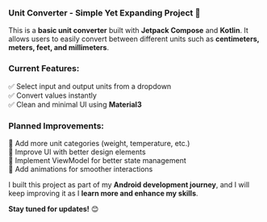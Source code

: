### **Unit Converter - Simple Yet Expanding Project** 🚀  

This is a **basic unit converter** built with **Jetpack Compose** and **Kotlin**. It allows users to easily convert between different units such as **centimeters, meters, feet, and millimeters**.  

### **Current Features:**
✅ Select input and output units from a dropdown  
✅ Convert values instantly  
✅ Clean and minimal UI using **Material3**  

### **Planned Improvements:**
🔹 Add more unit categories (weight, temperature, etc.)  
🔹 Improve UI with better design elements  
🔹 Implement ViewModel for better state management  
🔹 Add animations for smoother interactions  

I built this project as part of my **Android development journey**, and I will keep improving it as I **learn more and enhance my skills**.  

**Stay tuned for updates!** 😊
